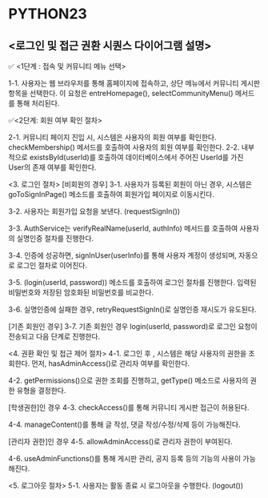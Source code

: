 # PYTHON23


## <로그인 및 접근 권환 시퀀스 다이어그램 설명>

✅ <1단계 : 접속 및 커뮤니티 메뉴 선택> 

1-1.
사용자는 웹 브라우저를 통해 홈페이지에 접속하고, 상단 메뉴에서 커뮤니티 게시판 항목을 선택한다.
이 요청은 entreHomepage(), selectCommunityMenu() 메서드를 통해 처리된다.


✅<2단계: 회원 여부 확인 절차>

2-1.  커뮤니티 페이지 진입 시, 시스템은 사용자의 회원 여부를 확인한다. checkMembership() 메서드를 호출하여 사용자의 회원 여부를 확인한다.
2-2. 내부적으로 existsById(userId)를 호출하여 데이터베이스에서 주어진 UserId를 가진 User의 존재 여부를 확인한다.


<3. 로그인 절차>
[비회원의 경우]
3-1. 
사용자가 등록된 회원이 아닌 경우, 
시스템은 goToSignInPage() 메소드를 호출하여 회원가입 페이지로 이동시킨다. 

3-2.
사용자는 회원가입 요청을 보낸다. (requestSignIn())

3-3. 
AuthService는 verifyRealName(userId, authInfo) 메서드를 호출하여  사용자의 실명인증 절차를 진행한다. 

3-4. 
인증에 성공하면, signInUser(userInfo)를 통해 사용자 계정이 생성되며, 자동으로 로그인 절차로 이어진다.

3-5.
(login(userId, password)) 메소드를 호출하여 로그인 절차를 진행한다.
입력된 비밀번호와 저장된 암호화된 비밀번호를 비교한다.

3-6.
실명인증에 실패한 경우,
retryRequestSignIn()로 실명인증 재시도가 유도된다.

[기존 회원인 경우]
3-7.
기존 회원인 경우 login(userId, password)로 로그인 요청이 전송되고 다음 단계로 진행한다. 


<4. 권환 확인 및 접근 제어 절차>
4-1.
로그인 후 , 시스템은 해당 사용자의 권한을 조회한다.
먼저, hasAdminAccess()로 관리자 여부를 확인한다. 

4-2. 
getPermissions()으로 권한 조회를 진행하고,
getType() 메소드로 사용자의 권한 유형을 결정한다.



[학생권한]인 경우
4-3. 
checkAccess()를 통해 커뮤니티 게시판 접근이 허용된다.

4-4. 
manageContent()를 통해 글 작성, 댓글 작성/수정/삭제 등이 가능해진다.


[관리자 권한]인 경우 
4-5. 
allowAdminAccess()로 관리자 권한이 부여된다.

4-6. 
useAdminFunctions()를 통해 게시판 관리, 공지 등록 등의 기능의 사용이 가능해진다. 

<5. 로그아웃 절차>
5-1. 
사용자는 활동 종료 시 로그아웃을 수행한다. (logout())

